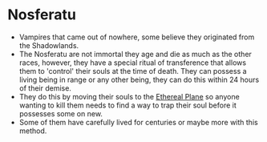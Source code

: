 # Nosferatu

- Vampires that came out of nowhere, some believe they originated from the Shadowlands.
- The Nosferatu are not immortal they age and die as much as the other races, however, they have a special ritual of transference that allows them to 'control' their souls at the time of death. They can possess a living being in range or any other being, they can do this within 24 hours of their demise.
- They do this by moving their souls to the [Ethereal Plane](Ethereal%20Plane%20b1f9605fddc34e65ba11ce458e0e6c97.md) so anyone wanting to kill them needs to find a way to trap their soul before it possesses some on new.
- Some of them have carefully lived for centuries or maybe more with this method.